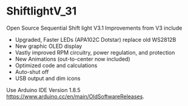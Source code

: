 # ShiftlightV_31
Open Source Sequential Shift light V3.1
Improvements from V3 include
+ Upgraded, Faster LEDs (APA102C Dotstar) replace old WS2812B
+ New graphic OLED display
+ Vastly improved RPM circuitry, power regulation, and protection
+ New Animations (out-to-center now included)
+ Optimized code and calculations
+ Auto-shut off 
+ USB output and dim icons 

​Use Arduino IDE Version 1.8.5
https://www.arduino.cc/en/main/OldSoftwareReleases. 
